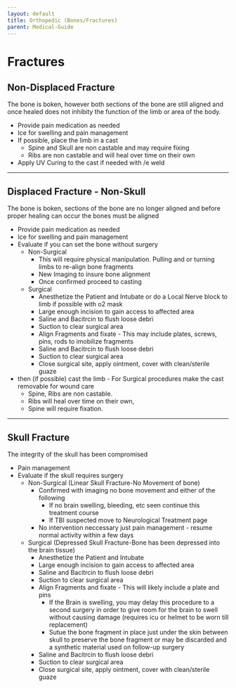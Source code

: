 ```yaml
---
layout: default
title: Orthopedic (Bones/Fractures)
parent: Medical-Guide
---
```


# Fractures 

## Non-Displaced Fracture
The bone is boken, however both sections of the bone are still aligned and once healed does not inhibity the function of the limb or area of the body.

- Provide pain medication as needed
- Ice for swelling and pain management
- If possible, place the limb in a cast
  - Spine and Skull are non castable and may require fixing
  - Ribs are non castable and will heal over time on their own
- Apply UV Curing to the cast if needed with /e weld

---

## Displaced Fracture - Non-Skull
The bone is boken, sections of the bone are no longer aligned and before proper healing can occur the bones must be aligned

- Provide pain medication as needed
- Ice for swelling and pain management
- Evaluate if you can set the bone without surgery
  - Non-Surgical
     - This will require physical manipulation. Pulling and or turning limbs to re-align bone fragments
     - New Imaging to insure bone alignment
     - Once confirmed proceed to casting
  - Surgical
     - Anesthetize the Patient and Intubate or do a Local Nerve block to limb if possible with o2 mask
     - Large enough incision to gain access to affected area
     - Saline and Bacitrcin to flush loose debri
     - Suction to clear surgical area
     - Align Fragments and fixate - This may include plates, screws, pins, rods to imobilize fragments
     - Saline and Bacitrcin to flush loose debri
     - Suction to clear surgical area
     - Close surgical site, apply ointment, cover with clean/sterile guaze
- then (if possible) cast the limb - For Surgical procedures make the cast removable for wound care
  - Spine, Ribs are non castable. 
  - Ribs will heal over time on their own, 
  - Spine will require fixation.

---

## Skull Fracture
The integrity of the skull has been compromised

- Pain management
- Evaluate if the skull requires surgery
  - Non-Surgical (Linear Skull Fracture-No Movement of bone)
     - Confirmed with imaging no bone movement and either of the following
       - If no brain swelling, bleeding, etc seen continue this treatment course
       - If TBI suspected move to Neurological Treatment page
     - No intervention neccessary just pain management - resume normal activity within a few days
  - Surgical (Depressed Skull Fracture-Bone has been depressed into the brain tissue)
     - Anesthetize the Patient and Intubate
     - Large enough incision to gain access to affected area
     - Saline and Bacitrcin to flush loose debri
     - Suction to clear surgical area
     - Align Fragments and fixate - This will likely include a plate and pins
        - If the Brain is swelling, you may delay this procedure to a second surgery in order to give room for the brain to swell without causing damage (requires icu or helmet to be worn till replacement)
        - Sutue the bone fragment in place just under the skin between skull to preserve the bone fragment or may be discarded and a synthetic material used on follow-up surgery
     - Saline and Bacitrcin to flush loose debri
     - Suction to clear surgical area
     - Close surgical site, apply ointment, cover with clean/sterile guaze
